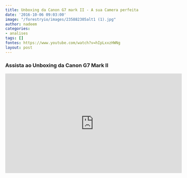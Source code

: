 ```yaml
---
title: Unboxing da Canon G7 mark II - A sua Camera perfeita
date: '2016-10-06 09:03:00'
image: "/forestryio/images/235882305alt1 (1).jpg"
author: nadeem
categories:
- analises
tags: []
fontes: https://www.youtube.com/watch?v=hIpLxxzHWNg
layout: post
---
```

### Assista ao Unboxing da Canon G7 Mark II

<iframe width="560" height="315" src="https://www.youtube.com/embed/hIpLxxzHWNg" frameborder="0" allowfullscreen></iframe>
